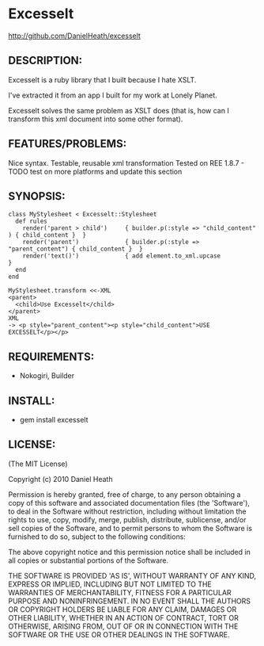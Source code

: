 # Excesselt

http://github.com/DanielHeath/excesselt

## DESCRIPTION:

Excesselt is a ruby library that I built because I hate XSLT.

I've extracted it from an app I built for my work at Lonely Planet.

Excesselt solves the same problem as XSLT does (that is, how can I transform this xml document into some other format).

## FEATURES/PROBLEMS:

Nice syntax.
Testable, reusable xml transformation
Tested on REE 1.8.7 - TODO test on more platforms and update this section

## SYNOPSIS:
    
    class MyStylesheet < Excesselt::Stylesheet
      def rules
        render('parent > child')     { builder.p(:style => "child_content" ) { child_content }  }
        render('parent')             { builder.p(:style => "parent_content") { child_content }  }
        render('text()')             { add element.to_xml.upcase                                }
      end
    end
    
    MyStylesheet.transform <<-XML
    <parent>
      <child>Use Excesselt</child>
    </parent>
    XML
    -> <p style="parent_content"><p style="child_content">USE EXCESSELT</p></p>

## REQUIREMENTS:

* Nokogiri, Builder

## INSTALL:

* gem install excesselt

## LICENSE:

(The MIT License)

Copyright (c) 2010 Daniel Heath

Permission is hereby granted, free of charge, to any person obtaining
a copy of this software and associated documentation files (the
'Software'), to deal in the Software without restriction, including
without limitation the rights to use, copy, modify, merge, publish,
distribute, sublicense, and/or sell copies of the Software, and to
permit persons to whom the Software is furnished to do so, subject to
the following conditions:

The above copyright notice and this permission notice shall be
included in all copies or substantial portions of the Software.

THE SOFTWARE IS PROVIDED 'AS IS', WITHOUT WARRANTY OF ANY KIND,
EXPRESS OR IMPLIED, INCLUDING BUT NOT LIMITED TO THE WARRANTIES OF
MERCHANTABILITY, FITNESS FOR A PARTICULAR PURPOSE AND NONINFRINGEMENT.
IN NO EVENT SHALL THE AUTHORS OR COPYRIGHT HOLDERS BE LIABLE FOR ANY
CLAIM, DAMAGES OR OTHER LIABILITY, WHETHER IN AN ACTION OF CONTRACT,
TORT OR OTHERWISE, ARISING FROM, OUT OF OR IN CONNECTION WITH THE
SOFTWARE OR THE USE OR OTHER DEALINGS IN THE SOFTWARE.